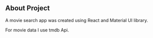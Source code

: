 ## About Project

A movie search app was created using React and Material UI library.

For movie data I use tmdb Api.
